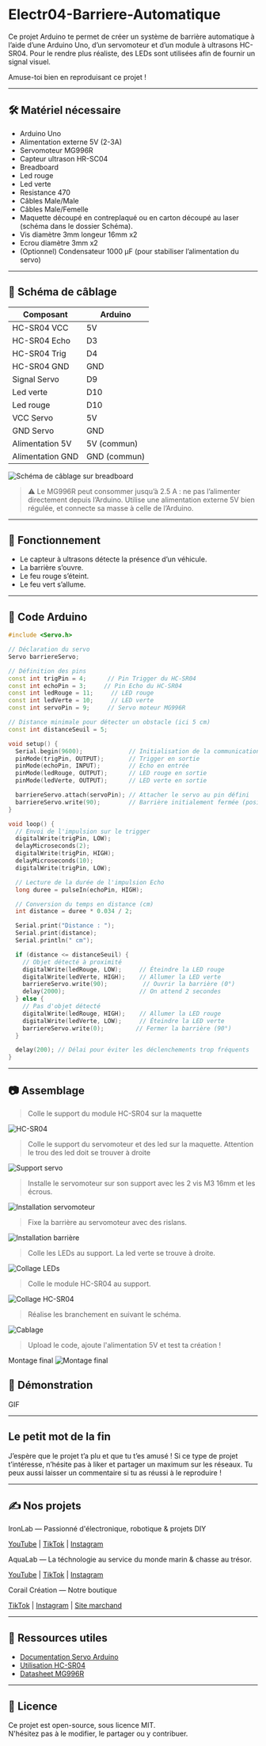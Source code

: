 # Electr04-Barriere-Automatique

Ce projet Arduino te permet de créer un système de barrière automatique à l’aide d’une Arduino Uno, d’un servomoteur et d’un module à ultrasons HC-SR04.
Pour le rendre plus réaliste, des LEDs sont utilisées afin de fournir un signal visuel.

Amuse-toi bien en reproduisant ce projet !

---

## 🛠 Matériel nécessaire

- Arduino Uno
- Alimentation externe 5V (2-3A)
- Servomoteur MG996R
- Capteur ultrason HR-SC04
- Breadboard
- Led rouge
- Led verte
- Resistance 470 
- Câbles Male/Male
- Câbles Male/Femelle
- Maquette découpé en contreplaqué ou en carton découpé au laser (schéma dans le dossier Schéma).
- Vis diamètre 3mm longeur 16mm x2
- Ecrou diamètre 3mm x2
- (Optionnel) Condensateur 1000 µF (pour stabiliser l’alimentation du servo)
---

## 🔌 Schéma de câblage

| Composant         | Arduino         |
|-------------------|-----------------|
| HC-SR04 VCC		| 5V              |
| HC-SR04 Echo		| D3              |
| HC-SR04 Trig		| D4              |
| HC-SR04 GND 		| GND             |
| Signal Servo      | D9              |
| Led verte         | D10             |
| Led rouge         | D10             |
| VCC Servo         | 5V     	      |
| GND Servo         | GND       	  |
| Alimentation 5V   | 5V (commun)     |
| Alimentation GND  | GND (commun)    |


![Schéma de câblage sur breadboard](Images/schema.png)

> ⚠️ Le MG996R peut consommer jusqu’à 2.5 A : ne pas l’alimenter directement depuis l’Arduino. Utilise une alimentation externe 5V bien régulée, et connecte sa masse à celle de l’Arduino.

---

## 🧠 Fonctionnement


- Le capteur à ultrasons détecte la présence d’un véhicule.
- La barrière s’ouvre.
- Le feu rouge s’éteint.
- Le feu vert s’allume.


---

## 💾 Code Arduino

```cpp
#include <Servo.h>

// Déclaration du servo
Servo barriereServo;

// Définition des pins
const int trigPin = 4;      // Pin Trigger du HC-SR04
const int echoPin = 3;     // Pin Echo du HC-SR04
const int ledRouge = 11;     // LED rouge
const int ledVerte = 10;     // LED verte
const int servoPin = 9;     // Servo moteur MG996R

// Distance minimale pour détecter un obstacle (ici 5 cm)
const int distanceSeuil = 5;

void setup() {
  Serial.begin(9600);             // Initialisation de la communication série
  pinMode(trigPin, OUTPUT);       // Trigger en sortie
  pinMode(echoPin, INPUT);        // Echo en entrée
  pinMode(ledRouge, OUTPUT);      // LED rouge en sortie
  pinMode(ledVerte, OUTPUT);      // LED verte en sortie

  barriereServo.attach(servoPin); // Attacher le servo au pin défini
  barriereServo.write(90);        // Barrière initialement fermée (position 90°)
}

void loop() {
  // Envoi de l'impulsion sur le trigger
  digitalWrite(trigPin, LOW);
  delayMicroseconds(2);
  digitalWrite(trigPin, HIGH);
  delayMicroseconds(10);
  digitalWrite(trigPin, LOW);

  // Lecture de la durée de l'impulsion Echo
  long duree = pulseIn(echoPin, HIGH);

  // Conversion du temps en distance (cm)
  int distance = duree * 0.034 / 2;

  Serial.print("Distance : ");
  Serial.print(distance);
  Serial.println(" cm");

  if (distance <= distanceSeuil) {
    // Objet détecté à proximité
    digitalWrite(ledRouge, LOW);     // Éteindre la LED rouge
    digitalWrite(ledVerte, HIGH);    // Allumer la LED verte
    barriereServo.write(90);          // Ouvrir la barrière (0°)
    delay(2000);                     // On attend 2 secondes
  } else {
    // Pas d'objet détecté
    digitalWrite(ledRouge, HIGH);    // Allumer la LED rouge
    digitalWrite(ledVerte, LOW);     // Éteindre la LED verte
    barriereServo.write(0);         // Fermer la barrière (90°)
  }

  delay(200); // Délai pour éviter les déclenchements trop fréquents
}
``` 
---

## 📷 Assemblage


> Colle le support du module HC-SR04 sur la maquette

![HC-SR04](Images/collage_support_hcsr04.png)

> Colle le support du servomoteur et des led sur la maquette.
> Attention le trou des led doit se trouver à droite

![Support servo](Images/collage_support_servo.png)



> Installe le servomoteur sur son support avec les 2 vis M3 16mm et les écrous.

![Installation servomoteur](Images/installation_servo.png)


> Fixe la barrière au servomoteur avec des rislans.

![Installation barrière](Images/installation_barriere.png)

> Colle les LEDs au support.
> La led verte se trouve à droite.

![Collage LEDs](Images/collage_led.png)

> Colle le module HC-SR04 au support.

![Collage HC-SR04](Images/collage_scsr04.png)

> Réalise les branchement en suivant le schéma.

![Cablage](Images/collage_scsr04.png)

> Upload le code, ajoute l'alimentation 5V et test ta création !

Montage final
![Montage final](Images/montage_finale.png)


## 📌 Démonstration

GIF

---


## Le petit mot de la fin

J’espère que le projet t’a plu et que tu t’es amusé !
Si ce type de projet t’intéresse, n’hésite pas à liker et partager un maximum sur les réseaux.
Tu peux aussi laisser un commentaire si tu as réussi à le reproduire !

---

## ✍️ Nos projets

IronLab — Passionné d'électronique, robotique & projets DIY  

[YouTube](https://youtube.com/@ironlab_974) | [TikTok](https://www.tiktok.com/@ironlab_974) | [Instagram](https://www.instagram.com/ironlab_974)

AquaLab — La téchnologie au service du monde marin & chasse au trésor.

[YouTube](https://youtube.com/@aqualab_974) | [TikTok](https://www.tiktok.com/@aqualab_974) | [Instagram](https://www.instagram.com/aqualab_974)

Corail Création — Notre boutique

[TikTok](https://www.tiktok.com/@corail.creation) | [Instagram](https://www.instagram.com/corail.creation) | [Site marchand](https://www.corail-creation.re)

---

## 🔗 Ressources utiles

- [Documentation Servo Arduino](https://www.arduino.cc/en/reference/servo)
- [Utilisation HC-SR04](https://www.upesy.com/blogs/tutorials/hc-sr04-ultrasonic-sensor-on-esp32-with-arduino-code-tutorial?shpxid=973debb0-c2ce-40a4-9d4e-4f064c9e8d46)
- [Datasheet MG996R](https://www.electronicoscaldas.com/datasheet/MG996R_Tower-Pro.pdf)

---

## 📄 Licence

Ce projet est open-source, sous licence MIT.  
N'hésitez pas à le modifier, le partager ou y contribuer.